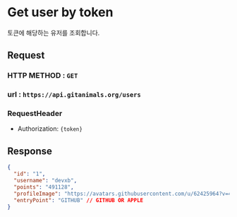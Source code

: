 # Get user by token

토큰에 해당하는 유저를 조회합니다.

## Request
### HTTP METHOD : `GET`
### url : `https://api.gitanimals.org/users`
### RequestHeader
- Authorization: `{token}`

## Response

```json
{
  "id": "1",
  "username": "devxb",
  "points": "491128",
  "profileImage": "https://avatars.githubusercontent.com/u/62425964?v=4",
  "entryPoint": "GITHUB" // GITHUB OR APPLE
}
```
